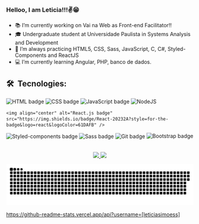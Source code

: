 ### Helloo, I am Leticia!!!✌️😁

- 📚 I’m currently working on Vai na Web as Front-end Facilitator!!
- 🎓 Undergraduate student at Universidade Paulista in Systems Analysis and Development
- 🚀 I’m always practicing HTML5, CSS, Sass, JavaScript, C, C#, Styled-Components and ReactJS
- 💻 I’m currently learning Angular, PHP, banco de dados.

## 🛠 &nbsp;Tecnologies:

<div>
 <img align="center" alt="HTML badge" src="https://img.shields.io/badge/HTML5-E34F26?style=for-the-badge&logo=html5&logoColor=white" />
  <img align="center" alt="CSS badge" src="https://img.shields.io/badge/CSS3-1572B6?style=for-the-badge&logo=css3&logoColor=white" />
    <img align="center" alt="JavaScript badge" src="https://img.shields.io/badge/JavaScript-F7DF1E?style=for-the-badge&logo=javascript&logoColor=black" />
    <img align="center" alt="NodeJS"  src="https://img.shields.io/badge/Node.js-43853D?style=for-the-badge&logo=node.js&logoColor=white"
    <img align="center" alt="C badge" src="https://img.shields.io/badge/C-#A8B9CC?style=for-the-badge&logo=c&logoColor=gray"/>
  
    <img align="center" alt="React.js badge" src="https://img.shields.io/badge/React-20232A?style=for-the-badge&logo=react&logoColor=61DAFB" />
  <img align="center" alt="Styled-components badge" src="https://img.shields.io/badge/styled--components-DB7093?style=for-the-badge&logo=styled-components&logoColor=white" />
  <img align="center" alt="Sass badge" src="https://img.shields.io/badge/Sass-CC6699?style=for-the-badge&logo=sass&logoColor=white" />
   <img align="center" alt="Git badge" src="https://img.shields.io/badge/Git-E34F26?style=for-the-badge&logo=git&logoColor=white" />
   <img aling="center" alt="Bootstrap badge" src="https://img.shields.io/badge/Bootstrap-563D7C?style=for-the-badge&logo=bootstrap&logoColor=white"/>
</div>

<br>
<br> 

<div align="center">
    <a href="https://github.com/leticiasimoess">
        <img height="180em" src="https://github-readme-stats.vercel.app/api?username=leticiasimoess&show_icons=true&theme=swift&include_all_commits=true&count_private=true"/>
        <img height="180em" src="https://github-readme-stats.vercel.app/api/top-langs/?username=leticiasimoess&layout=compact&langs_count=16&theme=swift"/>
      </div>


  ![Snake animation](https://github.com/leticiasimoess/leticiasimoess/blob/output/github-contribution-grid-snake.svg)
  
https://github-readme-stats.vercel.app/api?username=[leticiasimoess]

